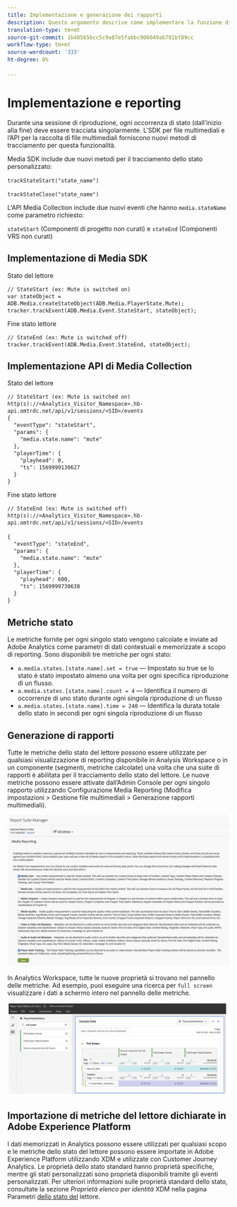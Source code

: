 ```yaml
---
title: Implementazione e generazione dei rapporti
description: Questo argomento descrive come implementare la funzione di tracciamento dello stato del lettore, inclusa .
translation-type: tm+mt
source-git-commit: 1b48565bcc5c9a87e5fabbc906049ab791bf89cc
workflow-type: tm+mt
source-wordcount: '333'
ht-degree: 0%

---
```



# Implementazione e reporting

Durante una sessione di riproduzione, ogni occorrenza di stato (dall’inizio alla fine) deve essere tracciata singolarmente. L’SDK per file multimediali e l’API per la raccolta di file multimediali forniscono nuovi metodi di tracciamento per questa funzionalità.

Media SDK include due nuovi metodi per il tracciamento dello stato personalizzato:

`trackStateStart("state_name")`

`trackStateClose("state_name")`


L&#39;API Media Collection include due nuovi eventi che hanno `media.stateName` come parametro richiesto:

`stateStart` (Componenti di progetto non curati) e `stateEnd` (Componenti VRS non curati)

## Implementazione di Media SDK

Stato del lettore

```
// StateStart (ex: Mute is switched on)
var stateObject = ADB.Media.createStateObject(ADB.Media.PlayerState.Mute);
tracker.trackEvent(ADB.Media.Event.StateStart, stateObject);
```

Fine stato lettore

```
// StateEnd (ex: Mute is switched off)
tracker.trackEvent(ADB.Media.Event.StateEnd, stateObject);
```


## Implementazione API di Media Collection

Stato del lettore

```
// StateStart (ex: Mute is switched on)
http(s)://<Analytics_Visitor_Namespace>.hb-api.omtrdc.net/api/v1/sessions/<SID>/events
{
  "eventType": "stateStart",
  "params": {
    "media.state.name": "mute"
  },
  "playerTime": {
    "playhead": 0,
    "ts": 1569999130627
  }
}
```

Fine stato lettore

```
// StateEnd (ex: Mute is switched off)
http(s)://<Analytics_Visitor_Namespace>.hb-api.omtrdc.net/api/v1/sessions/<SID>/events

{
  "eventType": "stateEnd",
  "params": {
    "media.state.name": "mute"
  },
  "playerTime": {
    "playhead": 600,
    "ts": 1569999730638
  }
}
```

## Metriche stato

Le metriche fornite per ogni singolo stato vengono calcolate e inviate ad Adobe Analytics come parametri di dati contestuali e memorizzate a scopo di reporting. Sono disponibili tre metriche per ogni stato:

* `a.media.states.[state.name].set = true` — Impostato su true se lo stato è stato impostato almeno una volta per ogni specifica riproduzione di un flusso.
* `a.media.states.[state.name].count = 4` — Identifica il numero di occorrenze di uno stato durante ogni singola riproduzione di un flusso
* `a.media.states.[state.name].time = 240` — Identifica la durata totale dello stato in secondi per ogni singola riproduzione di un flusso

## Generazione di rapporti

Tutte le metriche dello stato del lettore possono essere utilizzate per qualsiasi visualizzazione di reporting disponibile in Analysis Workspace o in un componente (segmenti, metriche calcolate) una volta che una suite di rapporti è abilitata per il tracciamento dello stato del lettore. Le nuove metriche possono essere attivate dall’Admin Console per ogni singolo rapporto utilizzando Configurazione Media Reporting (Modifica impostazioni > Gestione file multimediali > Generazione rapporti multimediali).

![](assets/report-setup.png)

In Analytics Workspace, tutte le nuove proprietà si trovano nel pannello delle metriche. Ad esempio, puoi eseguire una ricerca per `full screen` visualizzare i dati a schermo intero nel pannello delle metriche.

![](assets/full-screen-report.png)

## Importazione di metriche del lettore dichiarate in Adobe Experience Platform

I dati memorizzati in Analytics possono essere utilizzati per qualsiasi scopo e le metriche dello stato del lettore possono essere importate in Adobe Experience Platform utilizzando XDM e utilizzate con Customer Journey Analytics. Le proprietà dello stato standard hanno proprietà specifiche, mentre gli stati personalizzati sono proprietà disponibili tramite gli eventi personalizzati. Per ulteriori informazioni sulle proprietà standard dello stato, consultate la sezione *Proprietà elenco per identità* XDM nella pagina Parametri [dello stato del](/help/metrics-and-metadata/player-state-parameters.md) lettore.
